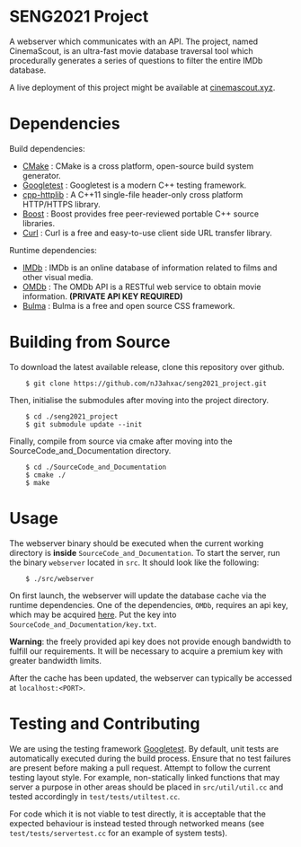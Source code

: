 # SENG2021 Project

A webserver which communicates with an API. The project, named CinemaScout, is an ultra-fast movie database traversal tool which procedurally generates a series of questions to filter the entire IMDb database. 

A live deployment of this project might be available at [cinemascout.xyz](https://cinemascout.xyz).

# Dependencies
Build dependencies:
- [CMake](https://cmake.org) : CMake is a cross platform, open-source build system generator.
- [Googletest](https://github.com/google/googletest) : Googletest is a modern C++ testing framework.
- [cpp-httplib](https://github.com/yhirose/cpp-httplib) : A C++11 single-file header-only cross platform HTTP/HTTPS library.
- [Boost](https://www.boost.org) : Boost provides free peer-reviewed portable C++ source libraries.
- [Curl](https://curl.se/libcurl) : Curl is a free and easy-to-use client side URL transfer library.

Runtime dependencies:
- [IMDb](https://www.imdb.com/interfaces) : IMDb is an online database of information related to films and other visual media.
- [OMDb](https://www.omdbapi.com) : The OMDb API is a RESTful web service to obtain movie information. <strong>(PRIVATE API KEY REQUIRED)</strong>
- [Bulma](https://www.bulma.io) : Bulma is a free and open source CSS framework.

# Building from Source

To download the latest available release, clone this repository over github.

```console
    $ git clone https://github.com/nJ3ahxac/seng2021_project.git
```

Then, initialise the submodules after moving into the project directory.

```console
    $ cd ./seng2021_project
    $ git submodule update --init
```

Finally, compile from source via cmake after moving into the SourceCode_and_Documentation directory.
```console
    $ cd ./SourceCode_and_Documentation
    $ cmake ./
    $ make
```

# Usage

The webserver binary should be executed when the current working directory is <strong>inside</strong> `SourceCode_and_Documentation`. To start the server, run the binary `webserver` located in `src`. It should look like the following:
```console
    $ ./src/webserver
```

On first launch, the webserver will update the database cache via the runtime dependencies. One of the dependencies, `OMDb`, requires an api key, which may be acquired [here](https://www.omdbapi.com/apikey.aspx). Put the key into `SourceCode_and_Documentation/key.txt`.

<strong>Warning</strong>: the freely provided api key does not provide enough bandwidth to fulfill our requirements. It will be necessary to acquire a premium key with greater bandwidth limits.

After the cache has been updated, the webserver can typically be accessed at `localhost:<PORT>`.

# Testing and Contributing

We are using the testing framework [Googletest](https://github.com/google/googletest). By default, unit tests are automatically executed during the build process. Ensure that no test failures are present before making a pull request. Attempt to follow the current testing layout style. For example, non-statically linked functions that may server a purpose in other areas should be placed in `src/util/util.cc` and tested accordingly in `test/tests/utiltest.cc`. 

For code which it is not viable to test directly, it is acceptable that the expected behaviour is instead tested through networked means (see `test/tests/servertest.cc` for an example of system tests).
